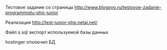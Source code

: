 Тестовое задание со страницы http://www.blogovo.ru/testovoe-zadanie-programmistu-php-junior

Реализация  http://test-junior-php.netai.net/

Файл s.sql экспорт используемой базы данных

hostinger отключил БД
